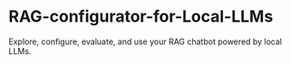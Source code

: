# RAG-configurator-for-Local-LLMs
Explore, configure, evaluate, and use your RAG chatbot powered by local LLMs.
